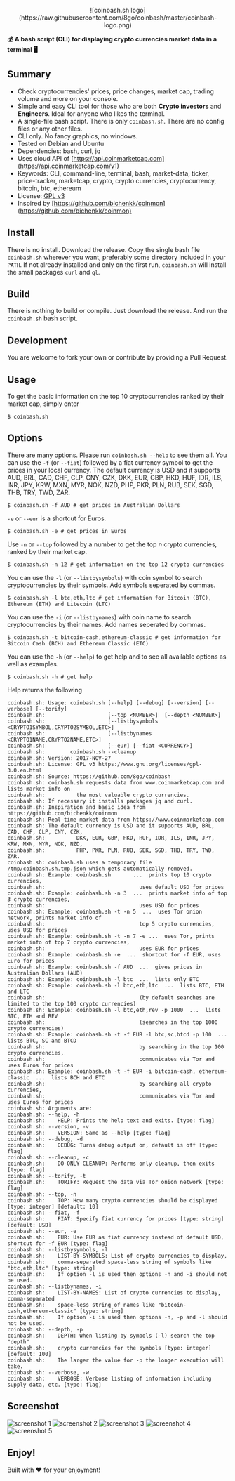 <p align=center>
![coinbash.sh logo](https://raw.githubusercontent.com/8go/coinbash/master/coinbash-logo.png)
</p>


**💰 A bash script (CLI) for displaying crypto currencies market data in a terminal 🖥**

## Summary

* Check cryptocurrencies' prices, price changes, market cap, trading volume and more on your console.
* Simple and easy CLI tool for those who are both **Crypto investors** and **Engineers**. 
  Ideal for anyone who likes the terminal.
* A single-file bash script. There is only `coinbash.sh`. There are no config files or any other files.
* CLI only. No fancy graphics, no windows.
* Tested on Debian and Ubuntu
* Dependencies: bash, curl, jq
* Uses cloud API of [https://api.coinmarketcap.com](https://api.coinmarketcap.com/v1)
* Keywords: CLI, command-line, terminal, bash, market-data, ticker, price-tracker, marketcap, crypto, crypto currencies, cryptocurrency, bitcoin, btc, ethereum
* License: [GPL v3](https://www.gnu.org/licenses/gpl-3.0.en.html)
* Inspired by [https://github.com/bichenkk/coinmon](https://github.com/bichenkk/coinmon)


## Install

There is no install. Download the release. Copy the single bash file `coinbash.sh` wherever you want, preferably some directory included in your `PATH`.
If not already installed and only on the first run, `coinbash.sh` will install the small packages `curl` and `ql`. 

## Build

There is nothing to build or compile. Just download the release. And run the `coinbash.sh` bash script.

## Development

You are welcome to fork your own or contribute by providing a Pull Request.

## Usage

To get the basic information on the top 10 cryptocurrencies ranked by their market cap, simply enter
```
$ coinbash.sh
```

## Options

There are many options. Please run `coinbash.sh --help` to see them all. 
You can use the `-f` (or `--fiat`) followed by a fiat currency symbol to get the prices in your local currency.
The default currency is USD and it supports AUD, BRL, CAD, CHF, CLP, CNY, CZK, DKK, EUR, GBP, HKD, HUF, IDR, ILS, INR, JPY, KRW, MXN, MYR, NOK, NZD, PHP, PKR, PLN, RUB, SEK, SGD, THB, TRY, TWD, ZAR. 

```
$ coinbash.sh -f AUD # get prices in Australian Dollars
```

`-e` or `--eur` is a shortcut for Euros. 

```
$ coinbash.sh -e # get prices in Euros
```

Use `-n` or `--top` followed by a number to get the top _n_ crypto currencies, ranked by their market cap. 

```
$ coinbash.sh -n 12 # get information on the top 12 crypto currencies
```

You can use the `-l` (or `--listbysymbols`) with coin symbol to search cryptocurrencies by their symbols. Add symbols seperated by commas. 

```
$ coinbash.sh -l btc,eth,ltc # get information for Bitcoin (BTC), Ethereum (ETH) and Litecoin (LTC)
```

You can use the `-i` (or `--listbynames`) with coin name to search cryptocurrencies by their names. Add names seperated by commas.

```
$ coinbash.sh -t bitcoin-cash,ethereum-classic # get information for Bitcoin Cash (BCH) and Ethereum Classic (ETC)
```

You can use the `-h` (or `--help`) to get help and to see all available options as well as examples.

```
$ coinbash.sh -h # get help
```

Help returns the following
```
coinbash.sh: Usage: coinbash.sh [--help] [--debug] [--version] [--verbose] [--torify]
coinbash.sh:                    [--top <NUMBER>]  [--depth <NUMBER>] 
coinbash.sh:                    [--listbysymbols <CRYPTO1SYMBOL,CRYPTO2SYMBOL,ETC>]
coinbash.sh:                    [--listbynames <CRYPTO1NAME,CRYPTO2NAME,ETC>]
coinbash.sh:                    [--eur] [--fiat <CURRENCY>]
coinbash.sh:        coinbash.sh --cleanup 
coinbash.sh: Version: 2017-NOV-27
coinbash.sh: License: GPL v3 https://www.gnu.org/licenses/gpl-3.0.en.html
coinbash.sh: Source: https://github.com/8go/coinbash
coinbash.sh: coinbash.sh requests data from www.coinmarketcap.com and lists market info on 
coinbash.sh:          the most valuable crypto currencies.
coinbash.sh: If necessary it installs packages jq and curl.
coinbash.sh: Inspiration and basic idea from https://github.com/bichenkk/coinmon
coinbash.sh: Real-time market data from https://www.coinmarketcap.com
coinbash.sh: The default currency is USD and it supports AUD, BRL, CAD, CHF, CLP, CNY, CZK, 
coinbash.sh:          DKK, EUR, GBP, HKD, HUF, IDR, ILS, INR, JPY, KRW, MXN, MYR, NOK, NZD, 
coinbash.sh:          PHP, PKR, PLN, RUB, SEK, SGD, THB, TRY, TWD, ZAR.
coinbash.sh: coinbash.sh uses a temporary file /tmp/coinbash.sh.tmp.json which gets automatically removed.
coinbash.sh: Example: coinbash.sh       ...  prints top 10 crypto currencies, 
coinbash.sh:                              uses default USD for prices
coinbash.sh: Example: coinbash.sh -n 3  ...  prints market info of top 3 crypto currencies, 
coinbash.sh:                              uses USD for prices
coinbash.sh: Example: coinbash.sh -t -n 5  ...  uses Tor onion network, prints market info of 
coinbash.sh:                              top 5 crypto currencies, uses USD for prices
coinbash.sh: Example: coinbash.sh -t -n 7 -e ...  uses Tor, prints market info of top 7 crypto currencies, 
coinbash.sh:                              uses EUR for prices
coinbash.sh: Example: coinbash.sh -e  ...  shortcut for -f EUR, uses Euro for prices
coinbash.sh: Example: coinbash.sh -f AUD  ...  gives prices in Australian Dollars (AUD)
coinbash.sh: Example: coinbash.sh -l btc  ...  lists only BTC
coinbash.sh: Example: coinbash.sh -l btc,eth,ltc  ...  lists BTC, ETH and LTC 
coinbash.sh:                              (by default searches are limited to the top 100 crypto currencies)
coinbash.sh: Example: coinbash.sh -l btc,eth,rev -p 1000  ...  lists BTC, ETH and REV 
coinbash.sh:                              (searches in the top 1000 crypto currencies)
coinbash.sh: Example: coinbash.sh -t -f EUR -l btc,sc,btcd -p 100  ...  lists BTC, SC and BTCD 
coinbash.sh:                              by searching in the top 100 crypto currencies,
coinbash.sh:                              communicates via Tor and uses Euros for prices
coinbash.sh: Example: coinbash.sh -t -f EUR -i bitcoin-cash, ethereum-classic  ...  lists BCH and ETC 
coinbash.sh:                              by searching all crypto currencies,
coinbash.sh:                              communicates via Tor and uses Euros for prices
coinbash.sh: Arguments are:
coinbash.sh: --help, -h
coinbash.sh:    HELP: Prints the help text and exits. [type: flag]
coinbash.sh: --version, -v
coinbash.sh:    VERSION: Same as --help [type: flag]
coinbash.sh: --debug, -d
coinbash.sh:    DEBUG: Turns debug output on, default is off [type: flag]
coinbash.sh: --cleanup, -c
coinbash.sh:    DO-ONLY-CLEANUP: Performs only cleanup, then exits [type: flag]
coinbash.sh: --torify, -t
coinbash.sh:    TORIFY: Request the data via Tor onion network [type: flag]
coinbash.sh: --top, -n
coinbash.sh:    TOP: How many crypto currencies should be displayed [type: integer] [default: 10]
coinbash.sh: --fiat, -f
coinbash.sh:    FIAT: Specify fiat currency for prices [type: string] [default: USD]
coinbash.sh: --eur, -e
coinbash.sh:    EUR: Use EUR as fiat currency instead of default USD, shortcut for -f EUR [type: flag]
coinbash.sh: --listbysymbols, -l
coinbash.sh:    LIST-BY-SYMBOLS: List of crypto currencies to display, 
coinbash.sh:    comma-separated space-less string of symbols like "btc,eth,ltc" [type: string]
coinbash.sh:    If option -l is used then options -n and -i should not be used.
coinbash.sh: --listbynames, -i
coinbash.sh:    LIST-BY-NAMES: List of crypto currencies to display, comma-separated 
coinbash.sh:    space-less string of names like "bitcoin-cash,ethereum-classic" [type: string]
coinbash.sh:    If option -i is used then options -n, -p and -l should not be used.
coinbash.sh: --depth, -p
coinbash.sh:    DEPTH: When listing by symbols (-l) search the top "depth" 
coinbash.sh:    crypto currencies for the symbols [type: integer] [default: 100]
coinbash.sh:    The larger the value for -p the longer execution will take.
coinbash.sh: --verbose, -w
coinbash.sh:    VERBOSE: Verbose listing of information including supply data, etc. [type: flag]
```

## Screenshot

![screenshot 1](https://raw.githubusercontent.com/8go/coinbash/master/coinbash-screenshot.png)
![screenshot 2](https://raw.githubusercontent.com/8go/coinbash/master/coinbash-screenshot-top12.png)
![screenshot 3](https://raw.githubusercontent.com/8go/coinbash/master/coinbash-screenshot-listbysymbols.png)
![screenshot 4](https://raw.githubusercontent.com/8go/coinbash/master/coinbash-screenshot-listbynames.png)
![screenshot 5](https://raw.githubusercontent.com/8go/coinbash/master/coinbash-screenshot-all.png)

## Enjoy!

Built with :heart: for your enjoyment!

